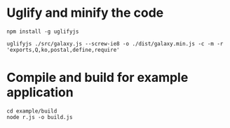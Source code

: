 # Uglify and minify the code
    npm install -g uglifyjs

    uglifyjs ./src/galaxy.js --screw-ie8 -o ./dist/galaxy.min.js -c -m -r 'exports,Q,ko,postal,define,require'
    
# Compile and build for example application

    cd example/build
    node r.js -o build.js
